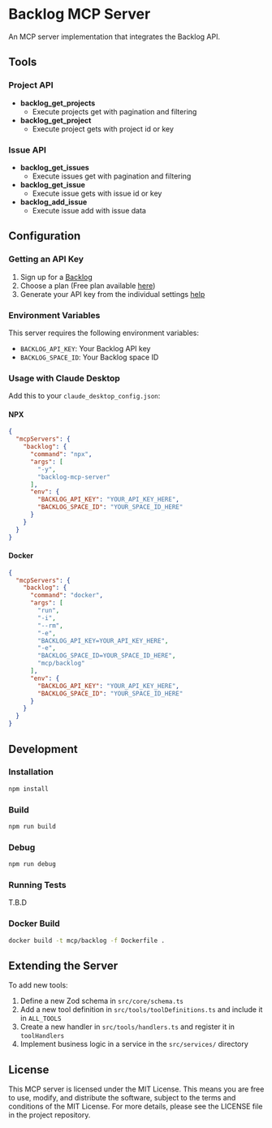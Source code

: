 # Backlog MCP Server

An MCP server implementation that integrates the Backlog API.

## Tools

### Project API

- **backlog_get_projects**
  - Execute projects get with pagination and filtering
- **backlog_get_project**
  - Execute project gets with project id or key

### Issue API

- **backlog_get_issues**
  - Execute issues get with pagination and filtering
- **backlog_get_issue**
  - Execute issue gets with issue id or key
- **backlog_add_issue**
  - Execute issue add with issue data

## Configuration

### Getting an API Key

1. Sign up for a [Backlog](https://backlog.com)
2. Choose a plan (Free plan available [here](https://registerjp.backlog.com/trial/with-new-account/plan/11))
3. Generate your API key from the individual settings [help](https://support-ja.backlog.com/hc/ja/articles/360035641754-API%E3%81%AE%E8%A8%AD%E5%AE%9A)

### Environment Variables

This server requires the following environment variables:

- `BACKLOG_API_KEY`: Your Backlog API key
- `BACKLOG_SPACE_ID`: Your Backlog space ID

### Usage with Claude Desktop

Add this to your `claude_desktop_config.json`:

#### NPX

```json
{
  "mcpServers": {
    "backlog": {
      "command": "npx",
      "args": [
        "-y",
        "backlog-mcp-server"
      ],
      "env": {
        "BACKLOG_API_KEY": "YOUR_API_KEY_HERE",
        "BACKLOG_SPACE_ID": "YOUR_SPACE_ID_HERE"
      }
    }
  }
}
```

#### Docker

```json
{
  "mcpServers": {
    "backlog": {
      "command": "docker",
      "args": [
        "run",
        "-i",
        "--rm",
        "-e",
        "BACKLOG_API_KEY=YOUR_API_KEY_HERE",
        "-e",
        "BACKLOG_SPACE_ID=YOUR_SPACE_ID_HERE",
        "mcp/backlog"
      ],
      "env": {
        "BACKLOG_API_KEY": "YOUR_API_KEY_HERE",
        "BACKLOG_SPACE_ID": "YOUR_SPACE_ID_HERE"
      }
    }
  }
}
```

## Development

### Installation

```bash
npm install
```

### Build

```bash
npm run build
```

### Debug

```bash
npm run debug
```

### Running Tests

T.B.D

### Docker Build

```bash
docker build -t mcp/backlog -f Dockerfile .
```

## Extending the Server

To add new tools:

1. Define a new Zod schema in `src/core/schema.ts`
2. Add a new tool definition in `src/tools/toolDefinitions.ts` and include it in `ALL_TOOLS`
3. Create a new handler in `src/tools/handlers.ts` and register it in `toolHandlers`
4. Implement business logic in a service in the `src/services/` directory

## License

This MCP server is licensed under the MIT License. This means you are free to use, modify, and distribute the software, subject to the terms and conditions of the MIT License. For more details, please see the LICENSE file in the project repository.
